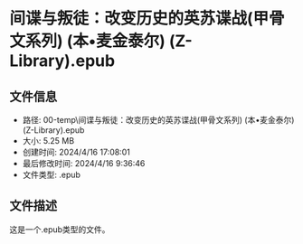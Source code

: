 ﻿# 间谍与叛徒：改变历史的英苏谍战(甲骨文系列) (本•麦金泰尔) (Z-Library).epub

## 文件信息
- 路径: 00-temp\间谍与叛徒：改变历史的英苏谍战(甲骨文系列) (本•麦金泰尔) (Z-Library).epub
- 大小: 5.25 MB
- 创建时间: 2024/4/16 17:08:01
- 最后修改时间: 2024/4/16 9:36:46
- 文件类型: .epub

## 文件描述
这是一个.epub类型的文件。

